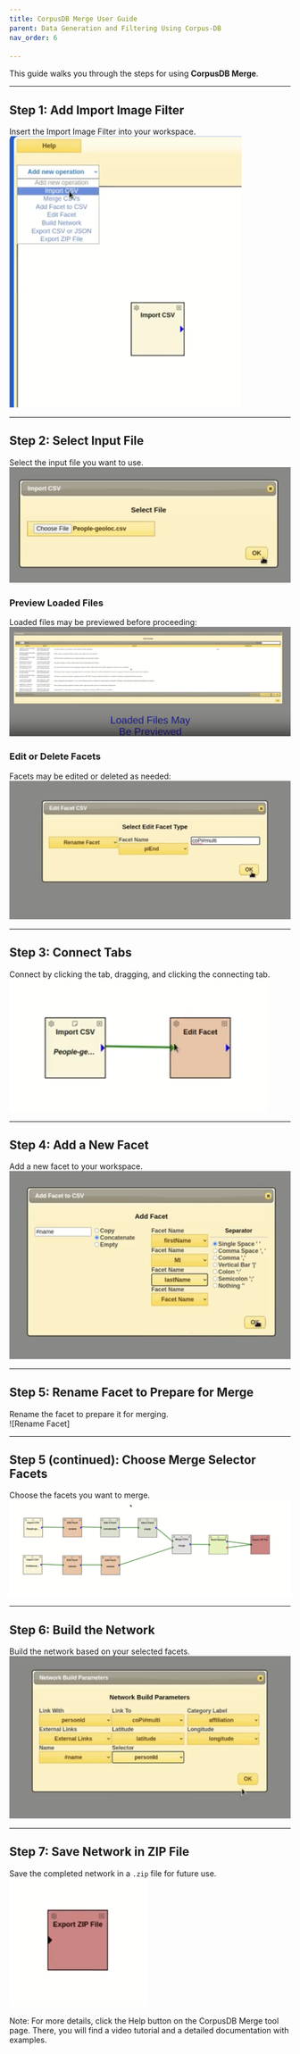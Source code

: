 ```yaml
---
title: CorpusDB Merge User Guide
parent: Data Generation and Filtering Using Corpus-DB
nav_order: 6

---
```


This guide walks you through the steps for using **CorpusDB Merge**.

---

## Step 1: Add Import Image Filter
Insert the Import Image Filter into your workspace.  
![Import Image Filter](images/merge_image/Select_Import_CSV.png)

---

## Step 2: Select Input File
Select the input file you want to use.  
![Select Input File](images/merge_image/Select_file.png)

### Preview Loaded Files
Loaded files may be previewed before proceeding:  
![File Preview](images/merge_image/Csv_preview.png)

### Edit or Delete Facets
Facets may be edited or deleted as needed:  
![Edit/Delete Facets](images/merge_image/edit_facet.png)

---

## Step 3: Connect Tabs
Connect by clicking the tab, dragging, and clicking the connecting tab.  
![Connect Tabs](images/merge_image/Connect.png)

---

## Step 4: Add a New Facet
Add a new facet to your workspace.  
![Add New Facet](images/merge_image/Add_facet.png)

---

## Step 5: Rename Facet to Prepare for Merge
Rename the facet to prepare it for merging.  
![Rename Facet]

---

## Step 5 (continued): Choose Merge Selector Facets
Choose the facets you want to merge.  
![Choose Merge Selector Facets](images/merge_image/final.png)

---

## Step 6: Build the Network
Build the network based on your selected facets.  
![Build Network](images/merge_image/Network_build.png)

---

## Step 7: Save Network in ZIP File
Save the completed network in a `.zip` file for future use.  
![Save Network](images/merge_image/Export.png)

Note: For more details, click the Help button on the CorpusDB Merge tool page. There, you will find a video tutorial and a detailed documentation with examples.